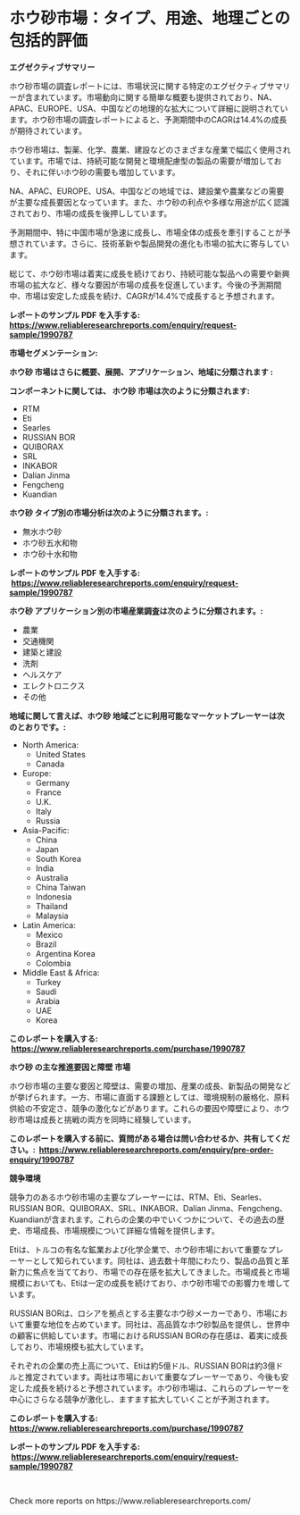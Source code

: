 <p><h1>ホウ砂市場：タイプ、用途、地理ごとの包括的評価</h1></p><p><strong>エグゼクティブサマリー</strong></p>
<p><p>ホウ砂市場の調査レポートには、市場状況に関する特定のエグゼクティブサマリーが含まれています。市場動向に関する簡単な概要も提供されており、NA、APAC、EUROPE、USA、中国などの地理的な拡大について詳細に説明されています。ホウ砂市場の調査レポートによると、予測期間中のCAGRは14.4%の成長が期待されています。</p><p>ホウ砂市場は、製薬、化学、農業、建設などのさまざまな産業で幅広く使用されています。市場では、持続可能な開発と環境配慮型の製品の需要が増加しており、それに伴いホウ砂の需要も増加しています。</p><p>NA、APAC、EUROPE、USA、中国などの地域では、建設業や農業などの需要が主要な成長要因となっています。また、ホウ砂の利点や多様な用途が広く認識されており、市場の成長を後押ししています。</p><p>予測期間中、特に中国市場が急速に成長し、市場全体の成長を牽引することが予想されています。さらに、技術革新や製品開発の進化も市場の拡大に寄与しています。</p><p>総じて、ホウ砂市場は着実に成長を続けており、持続可能な製品への需要や新興市場の拡大など、様々な要因が市場の成長を促進しています。今後の予測期間中、市場は安定した成長を続け、CAGRが14.4%で成長すると予想されます。</p></p>
<p><strong>レポートのサンプル PDF を入手する: <a href="https://www.reliableresearchreports.com/enquiry/request-sample/1990787">https://www.reliableresearchreports.com/enquiry/request-sample/1990787</a></strong></p>
<p><strong>市場セグメンテーション:</strong></p>
<p><strong> ホウ砂 市場はさらに概要、展開、アプリケーション、地域に分類されます :</strong></p>
<p><strong>コンポーネントに関しては、 ホウ砂 市場は次のように分類されます: &nbsp;</strong></p>
<p><ul><li>RTM</li><li>Eti</li><li>Searles</li><li>RUSSIAN BOR</li><li>QUIBORAX</li><li>SRL</li><li>INKABOR</li><li>Dalian Jinma</li><li>Fengcheng</li><li>Kuandian</li></ul></p>
<p><strong> ホウ砂 タイプ別の市場分析は次のように分類されます。:</strong></p>
<p><ul><li>無水ホウ砂</li><li>ホウ砂五水和物</li><li>ホウ砂十水和物</li></ul></p>
<p><strong>レポートのサンプル PDF を入手する: &nbsp;<a href="https://www.reliableresearchreports.com/enquiry/request-sample/1990787">https://www.reliableresearchreports.com/enquiry/request-sample/1990787</a></strong></p>
<p><strong> ホウ砂 アプリケーション別の市場産業調査は次のように分類されます。:</strong></p>
<p><ul><li>農業</li><li>交通機関</li><li>建築と建設</li><li>洗剤</li><li>ヘルスケア</li><li>エレクトロニクス</li><li>その他</li></ul></p>
<p><strong>地域に関して言えば、ホウ砂 地域ごとに利用可能なマーケットプレーヤーは次のとおりです。:</strong></p>
<p><ul>
    <li>
        North America:
        <ul>
            <li>United States</li>
            <li>Canada</li>
        </ul>
    </li>
    <li>
        Europe:
        <ul>
            <li>Germany</li>
            <li>France</li>
            <li>U.K.</li>
            <li>Italy</li>
            <li>Russia</li>
        </ul>
    </li>
    <li>
        Asia-Pacific:
        <ul>
            <li>China</li>
            <li>Japan</li>
            <li>South Korea</li>
            <li>India</li>
            <li>Australia</li>
            <li>China Taiwan</li>
            <li>Indonesia</li>
            <li>Thailand</li>
            <li>Malaysia</li>
        </ul>
    </li>
    <li>
        Latin America:
        <ul>
            <li>Mexico</li>
            <li>Brazil</li>
            <li>Argentina Korea</li>
            <li>Colombia</li>
        </ul>
    </li>
    <li>
        Middle East & Africa:
        <ul>
            <li>Turkey</li>
            <li>Saudi</li>
            <li>Arabia</li>
            <li>UAE</li>
            <li>Korea</li>
        </ul>
    </li>
    </ul></p>
<p><strong>このレポートを購入する: &nbsp;<a href="https://www.reliableresearchreports.com/purchase/1990787">https://www.reliableresearchreports.com/purchase/1990787</a></strong></p>
<p><strong>ホウ砂 の主な推進要因と障壁 市場</strong></p>
<p><p>ホウ砂市場の主要な要因と障壁は、需要の増加、産業の成長、新製品の開発などが挙げられます。一方、市場に直面する課題としては、環境規制の厳格化、原料供給の不安定さ、競争の激化などがあります。これらの要因や障壁により、ホウ砂市場は成長と挑戦の両方を同時に経験しています。</p></p>
<p><strong>このレポートを購入する前に、質問がある場合は問い合わせるか、共有してください。:&nbsp; <a href="https://www.reliableresearchreports.com/enquiry/pre-order-enquiry/1990787">https://www.reliableresearchreports.com/enquiry/pre-order-enquiry/1990787</a></strong></p>
<p><strong>競争環境</strong></p>
<p><p>競争力のあるホウ砂市場の主要なプレーヤーには、RTM、Eti、Searles、RUSSIAN BOR、QUIBORAX、SRL、INKABOR、Dalian Jinma、Fengcheng、Kuandianが含まれます。これらの企業の中でいくつかについて、その過去の歴史、市場成長、市場規模について詳細な情報を提供します。</p><p>Etiは、トルコの有名な鉱業および化学企業で、ホウ砂市場において重要なプレーヤーとして知られています。同社は、過去数十年間にわたり、製品の品質と革新力に焦点を当てており、市場での存在感を拡大してきました。市場成長と市場規模においても、Etiは一定の成長を続けており、ホウ砂市場での影響力を増しています。</p><p>RUSSIAN BORは、ロシアを拠点とする主要なホウ砂メーカーであり、市場において重要な地位を占めています。同社は、高品質なホウ砂製品を提供し、世界中の顧客に供給しています。市場におけるRUSSIAN BORの存在感は、着実に成長しており、市場規模も拡大しています。</p><p>それぞれの企業の売上高について、Etiは約5億ドル、RUSSIAN BORは約3億ドルと推定されています。両社は市場において重要なプレーヤーであり、今後も安定した成長を続けると予想されています。ホウ砂市場は、これらのプレーヤーを中心にさらなる競争が激化し、ますます拡大していくことが予測されます。</p></p>
<p><strong>このレポートを購入する: &nbsp; <a href="https://www.reliableresearchreports.com/purchase/1990787">https://www.reliableresearchreports.com/purchase/1990787</a></strong></p>
<p><strong>レポートのサンプル PDF を入手する: &nbsp;<a href="https://www.reliableresearchreports.com/enquiry/request-sample/1990787">https://www.reliableresearchreports.com/enquiry/request-sample/1990787</a></strong><strong></strong></p>
<p>&nbsp;</p>
<p>Check more reports on https://www.reliableresearchreports.com/</p>